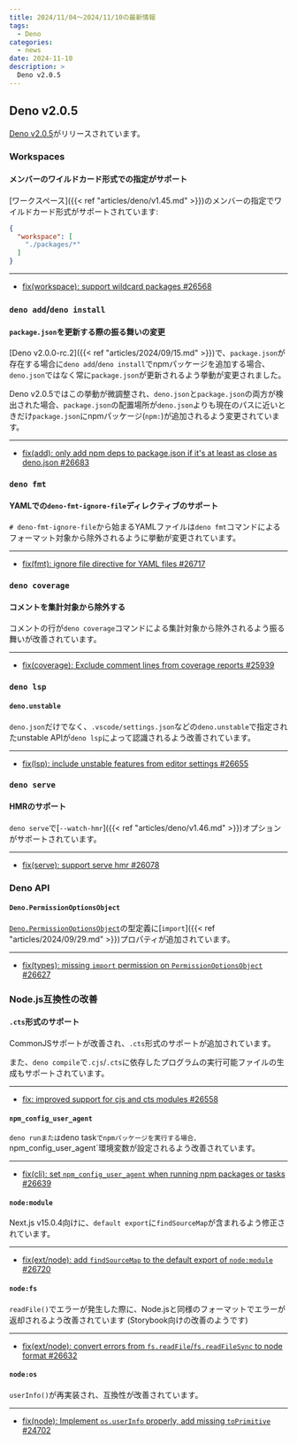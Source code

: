 ```yaml
---
title: 2024/11/04〜2024/11/10の最新情報
tags:
  - Deno
categories:
  - news
date: 2024-11-10
description: >
  Deno v2.0.5
---
```


## Deno v2.0.5

[Deno v2.0.5](https://github.com/denoland/deno/releases/tag/v2.0.5)がリリースされています。

### Workspaces

#### メンバーのワイルドカード形式での指定がサポート

[ワークスペース]({{< ref "articles/deno/v1.45.md" >}})のメンバーの指定でワイルドカード形式がサポートされています:
        
```json
{
  "workspace": [
    "./packages/*"
  ]
}
```

---

- [fix(workspace): support wildcard packages #26568](https://github.com/denoland/deno/pull/26568)

### `deno add`/`deno install`

#### `package.json`を更新する際の振る舞いの変更

[Deno v2.0.0-rc.2]({{< ref "articles/2024/09/15.md" >}})で、`package.json`が存在する場合に`deno add`/`deno install`でnpmパッケージを追加する場合、`deno.json`ではなく常に`package.json`が更新されるよう挙動が変更されました。

Deno v2.0.5ではこの挙動が微調整され、`deno.json`と`package.json`の両方が検出された場合、`package.json`の配置場所が`deno.json`よりも現在のパスに近いときだけ`package.json`にnpmパッケージ(`npm:`)が追加されるよう変更されています。

---

- [fix(add): only add npm deps to package.json if it's at least as close as deno.json #26683](https://github.com/denoland/deno/pull/26683)

### `deno fmt`

#### YAMLでの`deno-fmt-ignore-file`ディレクティブのサポート

`# deno-fmt-ignore-file`から始まるYAMLファイルは`deno fmt`コマンドによるフォーマット対象から除外されるように挙動が変更されています。

---

- [fix(fmt): ignore file directive for YAML files #26717](https://github.com/denoland/deno/pull/26717)

### `deno coverage`

#### コメントを集計対象から除外する

コメントの行が`deno coverage`コマンドによる集計対象から除外されるよう振る舞いが改善されています。

---

- [fix(coverage): Exclude comment lines from coverage reports #25939](https://github.com/denoland/deno/pull/25939)

### `deno lsp`

#### `deno.unstable`

`deno.json`だけでなく、`.vscode/settings.json`などの`deno.unstable`で指定されたunstable APIが`deno lsp`によって認識されるよう改善されています。

---

- [fix(lsp): include unstable features from editor settings #26655](https://github.com/denoland/deno/pull/26655)

### `deno serve`

#### HMRのサポート

`deno serve`で[`--watch-hmr`]({{< ref "articles/deno/v1.46.md" >}})オプションがサポートされています。

---

- [fix(serve): support serve hmr #26078](https://github.com/denoland/deno/pull/26078)

### Deno API

#### `Deno.PermissionOptionsObject`

[`Deno.PermissionOptionsObject`](https://github.com/denoland/deno/blob/v2.0.5/cli/tsc/dts/lib.deno.ns.d.ts#L549)の型定義に[`import`]({{< ref "articles/2024/09/29.md" >}})プロパティが追加されています。

---

- [fix(types): missing `import` permission on `PermissionOptionsObject` #26627](https://github.com/denoland/deno/pull/26627)

### Node.js互換性の改善

#### `.cts`形式のサポート

CommonJSサポートが改善され、`.cts`形式のサポートが追加されています。

また、`deno compile`で`.cjs`/`.cts`に依存したプログラムの実行可能ファイルの生成もサポートされています。

---

- [fix: improved support for cjs and cts modules #26558](https://github.com/denoland/deno/pull/26558)

#### `npm_config_user_agent`

`deno runまたは`deno task`でnpmパッケージを実行する場合、`npm_config_user_agent`環境変数が設定されるよう改善されています。

---

- [fix(cli): set `npm_config_user_agent` when running npm packages or tasks #26639](https://github.com/denoland/deno/pull/26639)

#### `node:module`

Next.js v15.0.4向けに、`default export`に`findSourceMap`が含まれるよう修正されています。

---

- [fix(ext/node): add `findSourceMap` to the default export of `node:module` #26720](https://github.com/denoland/deno/pull/26720)

#### `node:fs`

`readFile()`でエラーが発生した際に、Node.jsと同様のフォーマットでエラーが返却されるよう改善されています (Storybook向けの改善のようです)

---

- [fix(ext/node): convert errors from `fs.readFile`/`fs.readFileSync` to node format #26632](https://github.com/denoland/deno/pull/26632)

#### `node:os`

`userInfo()`が再実装され、互換性が改善されています。

---

- [fix(node): Implement `os.userInfo` properly, add missing `toPrimitive` #24702](https://github.com/denoland/deno/pull/24702)
